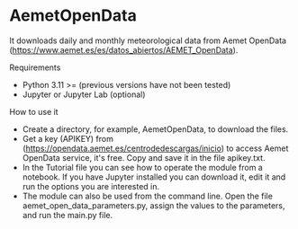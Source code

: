 # AemetOpenData

It downloads daily and monthly meteorological data from Aemet OpenData (https://www.aemet.es/es/datos_abiertos/AEMET_OpenData).

Requirements
* Python 3.11 >= (previous versions have not been tested)
* Jupyter or Jupyter Lab (optional)

How to use it
* Create a directory, for example, AemetOpenData, to download the files.
* Get a key (APIKEY) from (https://opendata.aemet.es/centrodedescargas/inicio) to access Aemet OpenData service, it's free. Copy and save it in the file apikey.txt.
* In the Tutorial file you can see how to operate the module from a notebook. If you have Jupyter installed you can download it, edit it and run the options you are interested in.
* The module can also be used from the command line. Open the file aemet_open_data_parameters.py, assign the values to the parameters, and run the main.py file.



